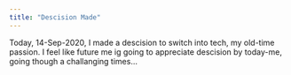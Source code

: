 ```yaml
---
title: "Descision Made"
---
```

Today, 14-Sep-2020, I made a descision to switch into tech, my old-time passion. I feel like future me ig going to appreciate descision by today-me, going though a challanging times...
